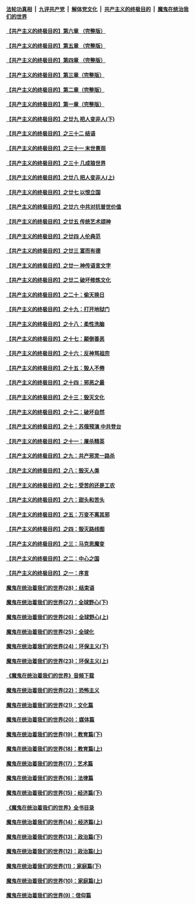 ####  [法轮功真相](../../../../basic/blob/master/README.md?t=08200139) &nbsp;|&nbsp; [九评共产党](../../../../9ping.md/blob/master/README.md?t=08200139) &nbsp;|&nbsp; [解体党文化](../../../../jtdwh.md/blob/master/README.md?t=08200139)  &nbsp;|&nbsp; [共产主义的终极目的](../../../../gczydzjmd.md/blob/master/README.md?t=08200139) &nbsp;|&nbsp; [魔鬼在统治我们的世界](../../../../mgztzwmdsj.md/blob/master/README.md?t=08200139) 

#### [【共产主义的终极目的】第六章 （完整版）](../pages/nsc422/n11428913.md?t=08200139) 

#### [【共产主义的终极目的】第五章 （完整版）](../pages/nsc422/n11428912.md?t=08200139) 

#### [【共产主义的终极目的】第四章 （完整版）](../pages/nsc422/n11428907.md?t=08200139) 

#### [【共产主义的终极目的】第三章（完整版）](../pages/nsc422/n11428848.md?t=08200139) 

#### [【共产主义的终极目的】第二章（完整版）](../pages/nsc422/n11428831.md?t=08200139) 

#### [【共产主义的终极目的】第一章（完整版）](../pages/nsc422/n11417651.md?t=08200139) 

#### [【共产主义的终极目的】之廿九 把人变非人(下)](../pages/nsc422/n11344140.md?t=08200139) 

#### [【共产主义的终极目的】之三十二 结语](../pages/nsc422/n11360535.md?t=08200139) 

#### [【共产主义的终极目的】之三十一 末世景观](../pages/nsc422/n11351129.md?t=08200139) 

#### [【共产主义的终极目的】之三十 几成狼世界](../pages/nsc422/n11348280.md?t=08200139) 

#### [【共产主义的终极目的】之廿八 把人变非人(上)](../pages/nsc422/n11340492.md?t=08200139) 

#### [【共产主义的终极目的】之廿七 以恨立国](../pages/nsc422/n11336944.md?t=08200139) 

#### [【共产主义的终极目的】之廿六 中共对抗普世价值](../pages/nsc422/n11324785.md?t=08200139) 

#### [【共产主义的终极目的】之廿五 传统艺术颂神](../pages/nsc422/n11296396.md?t=08200139) 

#### [【共产主义的终极目的】之廿四 人伦典范](../pages/nsc422/n11296397.md?t=08200139) 

#### [【共产主义的终极目的】之廿三 富而有德](../pages/nsc422/n11283598.md?t=08200139) 

#### [【共产主义的终极目的】之廿一 神传语言文字](../pages/nsc422/n11263265.md?t=08200139) 

#### [【共产主义的终极目的】之廿二 破坏修炼文化](../pages/nsc422/n11245728.md?t=08200139) 

#### [【共产主义的终极目的】之二十：偷天换日](../pages/nsc422/n11238846.md?t=08200139) 

#### [【共产主义的终极目的】之十九：打开地狱门](../pages/nsc422/n11206376.md?t=08200139) 

#### [【共产主义的终极目的】之十八：柔性洗脑](../pages/nsc422/n11199994.md?t=08200139) 

#### [【共产主义的终极目的】之十七：颠倒善恶](../pages/nsc422/n11179782.md?t=08200139) 

#### [【共产主义的终极目的】之十六：反神骂祖宗](../pages/nsc422/n11166798.md?t=08200139) 

#### [【共产主义的终极目的】之十五：毁人不倦](../pages/nsc422/n11166792.md?t=08200139) 

#### [【共产主义的终极目的】之十四：邪恶之最](../pages/nsc422/n11150249.md?t=08200139) 

#### [【共产主义的终极目的】之十三：毁灭文化](../pages/nsc422/n11135227.md?t=08200139) 

#### [【共产主义的终极目的】之十二：破坏自然](../pages/nsc422/n11135214.md?t=08200139) 

#### [【共产主义的终极目的】之十：苏俄预演 中共登台](../pages/nsc422/n11118424.md?t=08200139) 

#### [【共产主义的终极目的】之十一：屠杀精英](../pages/nsc422/n11118442.md?t=08200139) 

#### [【共产主义的终极目的】之九：共产邪灵一路杀](../pages/nsc422/n11114139.md?t=08200139) 

#### [【共产主义的终极目的】之八：毁灭人类](../pages/nsc422/n11108503.md?t=08200139) 

#### [【共产主义的终极目的】之七：受苦的还是工农](../pages/nsc422/n11101809.md?t=08200139) 

#### [【共产主义的终极目的】之六：甜头和苦头](../pages/nsc422/n11096971.md?t=08200139) 

#### [【共产主义的终极目的】之五：万变不离其邪](../pages/nsc422/n11091285.md?t=08200139) 

#### [【共产主义的终极目的】之四：毁灭路线图](../pages/nsc422/n11086284.md?t=08200139) 

#### [【共产主义的终极目的】之三：马克思魔变](../pages/nsc422/n11061941.md?t=08200139) 

#### [【共产主义的终极目的】之二：中心之国](../pages/nsc422/n11047728.md?t=08200139) 

#### [【共产主义的终极目的】之一：序言](../pages/nsc422/n11086077.md?t=08200139) 

#### [魔鬼在统治着我们的世界(28)：结束语](../pages/nsc422/n10936246.md?t=08200139) 

#### [魔鬼在统治着我们的世界(27)：全球野心(下)](../pages/nsc422/n10928319.md?t=08200139) 

#### [魔鬼在统治着我们的世界(26)：全球野心(上)](../pages/nsc422/n10900318.md?t=08200139) 

#### [魔鬼在统治着我们的世界(25)：全球化](../pages/nsc422/n10788205.md?t=08200139) 

#### [魔鬼在统治着我们的世界(24)：环保主义(下)](../pages/nsc422/n10695307.md?t=08200139) 

#### [魔鬼在统治着我们的世界(23)：环保主义(上)](../pages/nsc422/n10688613.md?t=08200139) 

#### [《魔鬼在统治着我们的世界》音频下载](../pages/nsc422/n10635553.md?t=08200139) 

#### [魔鬼在统治着我们的世界(22)：恐怖主义](../pages/nsc422/n10614727.md?t=08200139) 

#### [魔鬼在统治着我们的世界(21)：文化篇](../pages/nsc422/n10597706.md?t=08200139) 

#### [魔鬼在统治着我们的世界(20)：媒体篇](../pages/nsc422/n10586579.md?t=08200139) 

#### [魔鬼在统治着我们的世界(19)：教育篇(下)](../pages/nsc422/n10564808.md?t=08200139) 

#### [魔鬼在统治着我们的世界(18)：教育篇(上)](../pages/nsc422/n10526970.md?t=08200139) 

#### [魔鬼在统治着我们的世界(17)：艺术篇](../pages/nsc422/n10499093.md?t=08200139) 

#### [魔鬼在统治着我们的世界(16)：法律篇](../pages/nsc422/n10485969.md?t=08200139) 

#### [魔鬼在统治着我们的世界(15)：经济篇(下)](../pages/nsc422/n10469975.md?t=08200139) 

#### [《魔鬼在统治着我们的世界》全书目录](../pages/nsc422/n10464261.md?t=08200139) 

#### [魔鬼在统治着我们的世界(14)：经济篇(上)](../pages/nsc422/n10457370.md?t=08200139) 

#### [魔鬼在统治着我们的世界(13)：政治篇(下)](../pages/nsc422/n10448270.md?t=08200139) 

#### [魔鬼在统治着我们的世界(12)：政治篇(上)](../pages/nsc422/n10444576.md?t=08200139) 

#### [魔鬼在统治着我们的世界(11)：家庭篇(下)](../pages/nsc422/n10440961.md?t=08200139) 

#### [魔鬼在统治着我们的世界(10)：家庭篇(上)](../pages/nsc422/n10435448.md?t=08200139) 

#### [魔鬼在统治着我们的世界(9)：信仰篇](../pages/nsc422/n10432159.md?t=08200139) 

